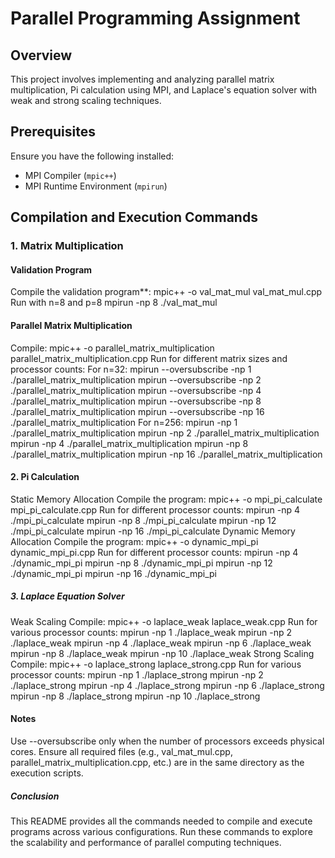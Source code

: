 # Parallel Programming Assignment

## Overview
This project involves implementing and analyzing parallel matrix multiplication, Pi calculation using MPI, and Laplace's equation solver with weak and strong scaling techniques.

## Prerequisites
Ensure you have the following installed:
- MPI Compiler (`mpic++`)
- MPI Runtime Environment (`mpirun`)

## Compilation and Execution Commands

### 1. Matrix Multiplication

#### Validation Program
Compile the validation program**:
            mpic++ -o val_mat_mul val_mat_mul.cpp
Run with n=8 and p=8
            mpirun -np 8 ./val_mat_mul
            
#### Parallel Matrix Multiplication
Compile:
            mpic++ -o parallel_matrix_multiplication parallel_matrix_multiplication.cpp
Run for different matrix sizes and processor counts:
            For n=32:
            mpirun --oversubscribe -np 1 ./parallel_matrix_multiplication
            mpirun --oversubscribe -np 2 ./parallel_matrix_multiplication
            mpirun --oversubscribe -np 4 ./parallel_matrix_multiplication
            mpirun --oversubscribe -np 8 ./parallel_matrix_multiplication
            mpirun --oversubscribe -np 16 ./parallel_matrix_multiplication
            For n=256:
            mpirun -np 1 ./parallel_matrix_multiplication
            mpirun -np 2 ./parallel_matrix_multiplication
            mpirun -np 4 ./parallel_matrix_multiplication
            mpirun -np 8 ./parallel_matrix_multiplication
            mpirun -np 16 ./parallel_matrix_multiplication



#### 2. Pi Calculation

Static Memory Allocation
Compile the program:
            mpic++ -o mpi_pi_calculate mpi_pi_calculate.cpp
Run for different processor counts:
            mpirun -np 4 ./mpi_pi_calculate
            mpirun -np 8 ./mpi_pi_calculate
            mpirun -np 12 ./mpi_pi_calculate
            mpirun -np 16 ./mpi_pi_calculate
Dynamic Memory Allocation
Compile the program:
            mpic++ -o dynamic_mpi_pi dynamic_mpi_pi.cpp
Run for different processor counts:
            mpirun -np 4 ./dynamic_mpi_pi
            mpirun -np 8 ./dynamic_mpi_pi
            mpirun -np 12 ./dynamic_mpi_pi
            mpirun -np 16 ./dynamic_mpi_pi


##### 3. Laplace Equation Solver
Weak Scaling
Compile:
            mpic++ -o laplace_weak laplace_weak.cpp
Run for various processor counts:
            mpirun -np 1 ./laplace_weak
            mpirun -np 2 ./laplace_weak
            mpirun -np 4 ./laplace_weak
            mpirun -np 6 ./laplace_weak
            mpirun -np 8 ./laplace_weak
            mpirun -np 10 ./laplace_weak
Strong Scaling
Compile:
            mpic++ -o laplace_strong laplace_strong.cpp
Run for various processor counts:
            mpirun -np 1 ./laplace_strong
            mpirun -np 2 ./laplace_strong
            mpirun -np 4 ./laplace_strong
            mpirun -np 6 ./laplace_strong
            mpirun -np 8 ./laplace_strong
            mpirun -np 10 ./laplace_strong


#### Notes
Use --oversubscribe only when the number of processors exceeds physical cores.
Ensure all required files (e.g., val_mat_mul.cpp, parallel_matrix_multiplication.cpp, etc.) are in the same directory as the execution scripts.


##### Conclusion
This README provides all the commands needed to compile and execute programs across various configurations. Run these commands to explore the scalability and performance of parallel computing techniques.
